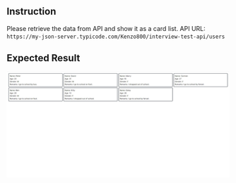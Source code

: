 ## Instruction
Please retrieve the data from API and show it as a card list.
API URL: `https://my-json-server.typicode.com/Kenzo800/interview-test-api/users`

## Expected Result
![image not found](https://github.com/Kenzo800/interview-test-q/blob/main/expected_result.jpeg)

